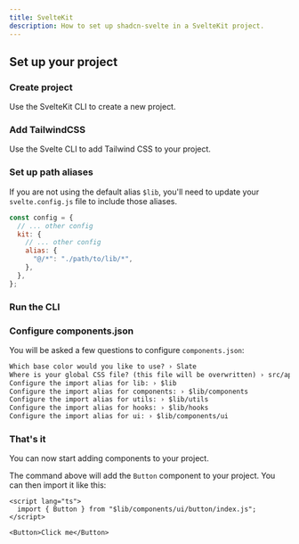 ```yaml
---
title: SvelteKit
description: How to set up shadcn-svelte in a SvelteKit project.
---
```


<script>
  import { Alert, AlertDescription } from "$lib/registry/ui/alert";
  import { Steps, PMCreate, PMExecute, PMInstall, PMAddComp } from "$lib/components/docs";
</script>

## Set up your project

<Steps>

### Create project

Use the SvelteKit CLI to create a new project.

<PMExecute command="sv create my-app" />

### Add TailwindCSS

Use the Svelte CLI to add Tailwind CSS to your project.

<PMExecute command="sv add tailwindcss" />

### Set up path aliases

If you are not using the default alias `$lib`, you'll need to update your `svelte.config.js` file to include those aliases.

```js title="svelte.config.js" {6}
const config = {
  // ... other config
  kit: {
    // ... other config
    alias: {
      "@/*": "./path/to/lib/*",
    },
  },
};
```

### Run the CLI

<PMExecute command="shadcn-svelte@next init" />

### Configure components.json

You will be asked a few questions to configure `components.json`:

```txt showLineNumbers
Which base color would you like to use? › Slate
Where is your global CSS file? (this file will be overwritten) › src/app.css
Configure the import alias for lib: › $lib
Configure the import alias for components: › $lib/components
Configure the import alias for utils: › $lib/utils
Configure the import alias for hooks: › $lib/hooks
Configure the import alias for ui: › $lib/components/ui
```

### That's it

You can now start adding components to your project.

<PMAddComp name="button" />

The command above will add the `Button` component to your project. You can then import it like this:

```svelte {2,5} showLineNumbers
<script lang="ts">
  import { Button } from "$lib/components/ui/button/index.js";
</script>

<Button>Click me</Button>
```

</Steps>
